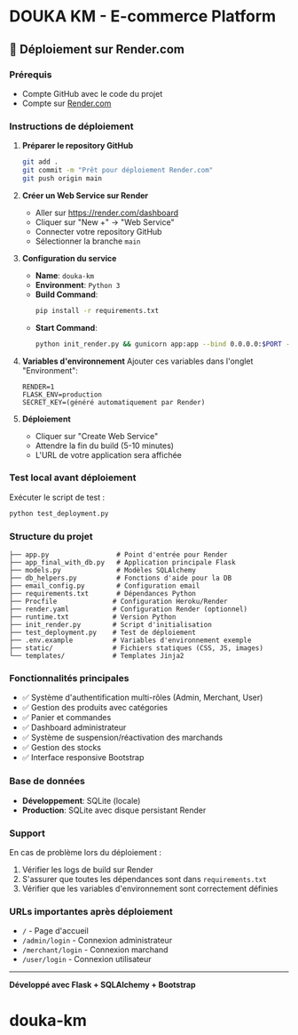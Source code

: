 # DOUKA KM - E-commerce Platform

## 🚀 Déploiement sur Render.com

### Prérequis
- Compte GitHub avec le code du projet
- Compte sur [Render.com](https://render.com)

### Instructions de déploiement

1. **Préparer le repository GitHub**
   ```bash
   git add .
   git commit -m "Prêt pour déploiement Render.com"
   git push origin main
   ```

2. **Créer un Web Service sur Render**
   - Aller sur https://render.com/dashboard
   - Cliquer sur "New +" → "Web Service"
   - Connecter votre repository GitHub
   - Sélectionner la branche `main`

3. **Configuration du service**
   - **Name**: `douka-km`
   - **Environment**: `Python 3`
   - **Build Command**: 
     ```bash
     pip install -r requirements.txt
     ```
   - **Start Command**:
     ```bash
     python init_render.py && gunicorn app:app --bind 0.0.0.0:$PORT --workers 2 --timeout 120
     ```

4. **Variables d'environnement**
   Ajouter ces variables dans l'onglet "Environment":
   ```
   RENDER=1
   FLASK_ENV=production
   SECRET_KEY=(généré automatiquement par Render)
   ```

5. **Déploiement**
   - Cliquer sur "Create Web Service"
   - Attendre la fin du build (5-10 minutes)
   - L'URL de votre application sera affichée

### Test local avant déploiement

Exécuter le script de test :
```bash
python test_deployment.py
```

### Structure du projet

```
├── app.py                 # Point d'entrée pour Render
├── app_final_with_db.py   # Application principale Flask
├── models.py              # Modèles SQLAlchemy
├── db_helpers.py          # Fonctions d'aide pour la DB
├── email_config.py        # Configuration email
├── requirements.txt       # Dépendances Python
├── Procfile              # Configuration Heroku/Render
├── render.yaml           # Configuration Render (optionnel)
├── runtime.txt           # Version Python
├── init_render.py        # Script d'initialisation
├── test_deployment.py    # Test de déploiement
├── .env.example          # Variables d'environnement exemple
├── static/               # Fichiers statiques (CSS, JS, images)
└── templates/            # Templates Jinja2
```

### Fonctionnalités principales

- ✅ Système d'authentification multi-rôles (Admin, Merchant, User)
- ✅ Gestion des produits avec catégories
- ✅ Panier et commandes
- ✅ Dashboard administrateur
- ✅ Système de suspension/réactivation des marchands
- ✅ Gestion des stocks
- ✅ Interface responsive Bootstrap

### Base de données

- **Développement**: SQLite (locale)
- **Production**: SQLite avec disque persistant Render

### Support

En cas de problème lors du déploiement :
1. Vérifier les logs de build sur Render
2. S'assurer que toutes les dépendances sont dans `requirements.txt`
3. Vérifier que les variables d'environnement sont correctement définies

### URLs importantes après déploiement

- `/` - Page d'accueil
- `/admin/login` - Connexion administrateur  
- `/merchant/login` - Connexion marchand
- `/user/login` - Connexion utilisateur

---

**Développé avec Flask + SQLAlchemy + Bootstrap**

# douka-km
